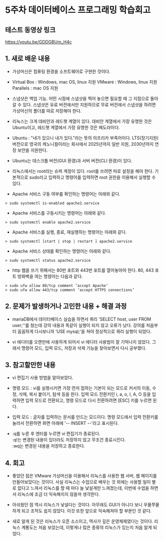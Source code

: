 # 5주차 데이터베이스 프로그래밍 학습회고


## 테스트 동영상 링크
https://youtu.be/GDDGBUm_H4c


## 1. 새로 배운 내용
  * 가상머신은 컴퓨팅 환경을 소프트웨어로 구현한 것이다.

  * Virtual Box : Windows, mac OS, linux 지원
    VMware : Windows, linux 지원
    Parallels : mac OS 지원

  * 스냅샷은 백업 기능. 어떤 시점에 스냅샷을 찍어 놓으면 필요할 때 그 지점으로 돌아갈 수 있다. 스냅샷은 유료 버전에서만 지원하므로 무료 버전에서 스냅샷을 하려면 가상머신의 폴더를 따로 저장해야 한다.

  * 리눅스는 크게 데비안과 레드햇 계열이 있다. 데비안 계열에서 가장 유명한 것은 Ubuntu이고, 레드햇 계열에서 가장 유명한 것은 페도라이다.

  * Ubuntu : "네가 있으니 내가 있다."라는 뜻의 아프리카 부족어이다. LTS(장기지원) 버전으로 영국의 캐노니컬이라는 회사에서 2025년까지 일반 지원, 2030년까지 연장 보안을 지원한다.

  * Ubuntu는 데스크톱 버전(GUI 환경)과 서버 버전(CLI 환경)이 있다.

  * 리눅스에서는 root라는 슈퍼 계정이 있다. root를 쓰려면 따로 설정을 해야 한다. 기본적으로 sudo라고 입력하고 명령어를 입력하면 root 권한을 이용해서 실행할 수 있다.

  * Apache 서비스 구동 여부를 확인하는 명령어는 아래와 같다.
  ```
  > sudo systemctl is-enabled apache2.service
  ```

  * Apache 서비스를 구동시키는 명령어는 아래와 같다.
  ```
  > sudo systemctl enable apache2.service
  ```

  * Apache 서비스를 실행, 종료, 재실행하는 명령어는 아래와 같다.
  ```
  > sudo systemctl [start | stop | restart ] apache2.service
  ```

  * Apache 서비스 상태를 확인하는 명령어는 아래와 같다.
  ```
  > sudo systemctl status apache2.service
  ```

  * http 웹을 쓰기 위해서는 80번 포트와 443번 포트를 열어놓아야 한다. 80, 443 포트 방화벽을 여는 명령어는 다음과 같다.
  ```
  > sudo ufw allow 80/tcp comment ‘accept Apache’
  > sudo ufw allow 443/tcp comment ‘accept HTTPS connections’
  ```


## 2. 문제가 발생하거나 고민한 내용 + 해결 과정
  * mariaDB에서 데이터베이스 실습을 하면서 쿼리 'SELECT host, user  FROM user;''를 쳤는데 강의 내용과 똑같이 실행이 되지 않고 오류가 났다. 강의를 처음부터 꼼꼼하게 다시보니까 'USE mysql;'을 쳐야 정상적으로 쿼리 실행이 되었다.

  * vi 에디터를 오랜만에 사용하게 되어서 vi 에디터 사용법이 잘 기억나지 않았다. 그래서 명령어 모드, 입력 모드, 저장과 삭제 기능을 찾아보면서 다시 공부했다.


## 3. 참고할만한 내용
  * vi 편집기 사용 방법을 알아보았다.

  * 명령 모드 : vi를 실행시키면 가장 먼저 접하는 기본이 되는 모드로 커서의 이동, 수정, 삭제, 복사 붙이기, 탐색 등을 한다. 입력 모드 전환키인 i, a, o, I, A, O 등을 입력하면 입력 모드로 전환되고, 명령 모드로 다시 전환하려면 [ESC] 키를 누르면 된다.

  * 입력 모드 : 글자를 입력하는 문서를 만드는 모드이다. 명령 모드에서 입력 전환키를 눌러서 전환하면 화면 아래에 '-- INSERT --'라고 표시된다.

  * :q를 누른 후 엔터를 누르면 vi 편집기가 종료된다. <br> :q!는 변경된 내용이 있더라도 저장하지 않고 무조건 종료시킨다. <br> :wq는 변경된 내용을 저장하고 종료한다.


## 4. 회고
  * 좋았던 점은 VMware 가상머신을 이용해서 리눅스를 사용한 웹 서버, 웹 페이지를 만들어보았다는 것이다. 사실 리눅스는 수업으로 배우는 것 외에는 사용할 일이 별로 없다고 느껴서 리눅스를 할 때 마다 늘 낯설게만 느껴졌는데, 이번에 수업을 하면서 리눅스에 조금 더 익숙해지지 않을까 생각한다.

  * 아쉬웠던 점 역시 리눅스가 낯설다는 것이다. 아무래도 GUI가 아니다 보니 우물쭈물하게 되고 조작도 쉽지 않았다. 이것 또한 앞으로 익숙해져야 할 부분인 것 같다.

  * 새로 알게 된 것은 리눅스가 오픈 소스이고, 역사가 깊은 운영체제였다는 것이다. 리눅스 계통도는 처음 보았는데, 이렇게나 많은 종류의 리눅스가 있는지 처음 알게 되었다.
